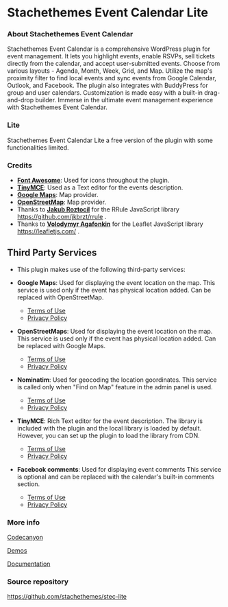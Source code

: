 # Stachethemes Event Calendar Lite

### About Stachethemes Event Calendar

Stachethemes Event Calendar is a comprehensive WordPress plugin for event management. It lets you highlight events, enable RSVPs, sell tickets directly from the calendar, and accept user-submitted events. Choose from various layouts - Agenda, Month, Week, Grid, and Map. Utilize the map's proximity filter to find local events and sync events from Google Calendar, Outlook, and Facebook. The plugin also integrates with BuddyPress for group and user calendars. Customization is made easy with a built-in drag-and-drop builder. Immerse in the ultimate event management experience with Stachethemes Event Calendar.

### Lite

Stachethemes Event Calendar Lite a free version of the plugin with some functionalities limited.

### Credits

- [**Font Awesome**](https://fontawesome.com/): Used for icons throughout the plugin.
- [**TinyMCE**](https://www.tiny.cloud/): Used as a Text editor for the events description.
- [**Google Maps**](https://www.google.com/maps): Map provider.
- [**OpenStreetMap**](https://www.openstreetmap.org/): Map provider.
- Thanks to [**Jakub Roztocil**](https://github.com/jkbrzt/rrule) for the RRule JavaScript library https://github.com/jkbrzt/rrule .
- Thanks to [**Volodymyr Agafonkin**](https://leafletjs.com/) for the Leaflet JavaScript library https://leafletjs.com/ .

## Third Party Services

- This plugin makes use of the following third-party services:

- **Google Maps**: Used for displaying the event location on the map. 
    This service is used only if the event has physical location added.
    Can be replaced with OpenStreetMap. 

  - [Terms of Use](https://www.google.com/intl/en/policies/terms/)
  - [Privacy Policy](https://policies.google.com/privacy)

- **OpenStreetMaps**: Used for displaying the event location on the map. 
    This service is used only if the event has physical location added.
    Can be replaced with Google Maps. 

  - [Terms of Use](https://www.openstreetmap.org/copyright)
  - [Privacy Policy](https://wiki.osmfoundation.org/wiki/Privacy_Policy)

- **Nominatim**: Used for geocoding the location goordinates. 
    This service is called only when "Find on Map" feature in the admin panel is used.
  - [Terms of Use](https://operations.osmfoundation.org/policies/nominatim/)
  - [Privacy Policy](https://osmfoundation.org/wiki/Privacy_Policy)

- **TinyMCE**: Rich Text editor for the event description. 
    The library is included with the plugin and the local library is loaded by default.
    However, you can set up the plugin to load the library from CDN.

  - [Terms of Use](https://www.tiny.cloud/end-user-license-agreement/)
  - [Privacy Policy](https://www.tiny.cloud/privacy/)

- **Facebook comments**: Used for displaying event comments 
    This service is optional and can be replaced with the calendar's built-in comments section.

  - [Terms of Use](https://www.facebook.com/legal/terms)
  - [Privacy Policy](https://www.facebook.com/privacy/policy)


### More info

[Codecanyon](https://codecanyon.net/item/stachethemes-event-calendar-wordpress-events-calendar-plugin/16168229?ref=Stachethemes)

[Demos](https://stachethemes.com/calendar/full-calendar/)

[Documentation](https://stachethemes.com/calendar/documentation/)

### Source repository
https://github.com/stachethemes/stec-lite